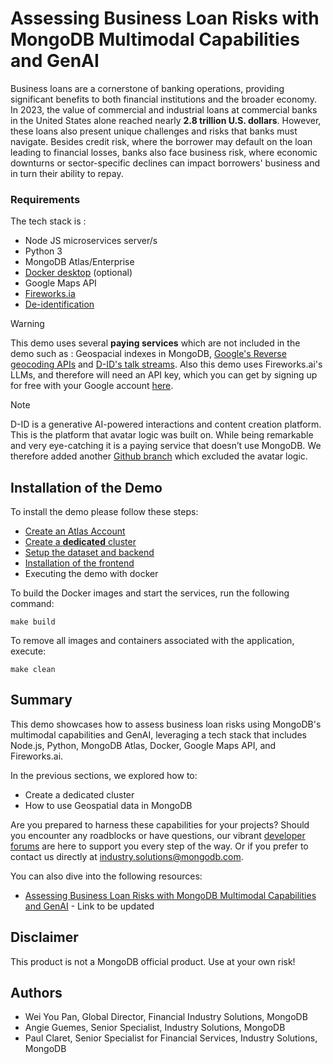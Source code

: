 # Assessing Business Loan Risks with MongoDB Multimodal Capabilities and GenAI

Business loans are a cornerstone of banking operations, providing significant benefits to both financial institutions and the broader economy. In 2023, the value of commercial and industrial loans at commercial banks in the United States alone reached nearly **2.8 trillion U.S. dollars**. However, these loans also present unique challenges and risks that banks must navigate. Besides credit risk, where the borrower may default on the loan leading to financial losses, banks also face business risk, where economic downturns or sector-specific declines can impact borrowers' business and in turn their ability to repay. 


### Requirements

The tech stack is :
- Node JS microservices server/s
- Python 3
- MongoDB Atlas/Enterprise
- [Docker desktop](https://www.docker.com/products/docker-desktop/) (optional)
- Google Maps API
- [Fireworks.ia](https://fireworks.ai/)
- [De-identification](https://www.d-id.com/)

> [!Warning]
> This demo uses several **paying services** which are not included in the demo such as : Geospacial indexes in MongoDB, [Google's Reverse geocoding APIs](https://developers.google.com/maps/documentation/geocoding/requests-reverse-geocoding) and [D-ID's talk streams](https://docs.d-id.com/reference/startconnection).
> Also this demo uses Fireworks.ai's LLMs, and therefore will need an API key, which you can get by signing up for free with your Google account [here](https://fireworks.ai/login). 

> [!Note]
> D-ID is a generative AI-powered interactions and content creation platform. This is the platform that avatar logic was built on. While being remarkable and very eye-catching it is a paying service that doesn’t use MongoDB. We therefore added another [Github branch](https://github.com/mongodb-industry-solutions/Risk-assessor/tree/main) which excluded the avatar logic.

## Installation of the Demo

To install the demo please follow these steps:

- [Create an Atlas Account](https://www.mongodb.com/docs/atlas/tutorial/create-atlas-account/)
- [Create a **dedicated** cluster](https://www.mongodb.com/docs/atlas/tutorial/create-new-cluster/)
- [Setup the dataset and backend](./backend/)
- [Installation of the frontend](./frontend/)
- Executing the demo with docker

To build the Docker images and start the services, run the following command:

```
make build
```

To remove all images and containers associated with the application, execute:

```
make clean
```

## Summary

This demo showcases how to assess business loan risks using MongoDB's multimodal capabilities and GenAI, leveraging a tech stack that includes Node.js, Python, MongoDB Atlas, Docker, Google Maps API, and Fireworks.ai.

In the previous sections, we explored how to:

- Create a dedicated cluster
- How to use Geospatial data in MongoDB

Are you prepared to harness these capabilities for your projects? Should you encounter any roadblocks or have questions, our vibrant [developer forums](https://www.mongodb.com/community/forums/) are here to support you every step of the way. Or if you prefer to contact us directly at [industry.solutions@mongodb.com](mailto:industry.solutions@mongodb.com).

You can also dive into the following resources:

- [Assessing Business Loan Risks with MongoDB Multimodal Capabilities and GenAI](https://docs.google.com/document/d/1CdSKK7aYLl-HrRhYriaYbudp-UepfojKD-Iy1uNYu64/edit) - Link to be updated

## Disclaimer

This product is not a MongoDB official product. Use at your own risk!

## Authors

- Wei You Pan, Global Director, Financial Industry Solutions, MongoDB
- Angie Guemes, Senior Specialist, Industry Solutions, MongoDB
- Paul Claret, Senior Specialist for Financial Services, Industry Solutions, MongoDB